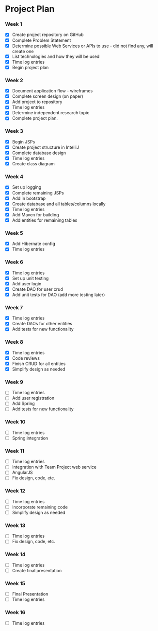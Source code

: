 # Project Plan

### Week 1
- [X] Create project repository on GitHub
- [X] Complete Problem Statement
- [X] Determine possible Web Services or APIs to use - did not find any, will create one
- [X] List technologies and how they will be used
- [X] Time log entries
- [X] Begin project plan

### Week 2
- [X] Document application flow - wireframes
- [X] Complete screen design (on paper)
- [X] Add project to repository
- [X] Time log entries
- [X] Determine independent research topic
- [X] Complete project plan.

### Week 3
- [X] Begin JSPs
- [X] Create project structure in IntelliJ
- [X] Complete database design
- [X] Time log entries
- [X] Create class diagram

### Week 4
- [X] Set up logging
- [X] Complete remaining JSPs
- [X] Add in bootstrap
- [X] Create database and all tables/columns locally
- [X] Time log entries
- [X] Add Maven for building
- [X] Add entities for remaining tables

### Week 5
- [X] Add Hibernate config
- [X] Time log entries

### Week 6
- [X] Time log entries
- [X] Set up unit testing
- [X] Add user login  
- [X] Create DAO for user crud
- [X] Add unit tests for DAO (add more testing later)

### Week 7
- [X] Time log entries
- [X] Create DAOs for other entities
- [X] Add tests for new functionality

### Week 8
- [X] Time log entries
- [X] Code reviews
- [X] Finish CRUD for all entities
- [X] Simplify design as needed

### Week 9
- [ ] Time log entries
- [ ] Add user registration
- [ ] Add Spring
- [ ] Add tests for new functionality

### Week 10
- [ ] Time log entries
- [ ] Spring integration

### Week 11
- [ ] Time log entries
- [ ] Integration with Team Project web service
- [ ] AngularJS
- [ ] Fix design, code, etc.

### Week 12
- [ ] Time log entries
- [ ] Incorporate remaining code
- [ ] Simplify design as needed

### Week 13
- [ ] Time log entries
- [ ] Fix design, code, etc.

### Week 14
- [ ] Time log entries
- [ ] Create final presentation

### Week 15
- [ ] Final Presentation
- [ ] Time log entries

### Week 16
- [ ] Time log entries







